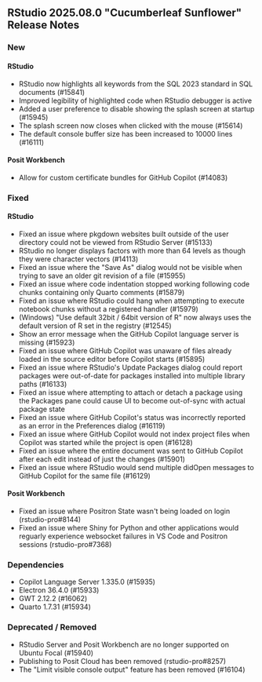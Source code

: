 ## RStudio 2025.08.0 "Cucumberleaf Sunflower" Release Notes

### New

#### RStudio

- RStudio now highlights all keywords from the SQL 2023 standard in SQL documents (#15841)
- Improved legibility of highlighted code when RStudio debugger is active
- Added a user preference to disable showing the splash screen at startup (#15945)
- The splash screen now closes when clicked with the mouse (#15614)
- The default console buffer size has been increased to 10000 lines (#16111)

#### Posit Workbench

- Allow for custom certificate bundles for GitHub Copilot (#14083)

### Fixed

#### RStudio

- Fixed an issue where pkgdown websites built outside of the user directory could not be viewed from RStudio Server (#15133)
- RStudio no longer displays factors with more than 64 levels as though they were character vectors (#14113)
- Fixed an issue where the "Save As" dialog would not be visible when trying to save an older git revision of a file (#15955)
- Fixed an issue where code indentation stopped working following code chunks containing only Quarto comments (#15879)
- Fixed an issue where RStudio could hang when attempting to execute notebook chunks without a registered handler (#15979)
- (Windows) "Use default 32bit / 64bit version of R" now always uses the default version of R set in the registry (#12545)
- Show an error message when the GitHub Copilot language server is missing (#15923)
- Fixed an issue where GitHub Copilot was unaware of files already loaded in the source editor before Copilot starts (#15895)
- Fixed an issue where RStudio's Update Packages dialog could report packages were out-of-date for packages installed into multiple library paths (#16133)
- Fixed an issue where attempting to attach or detach a package using the Packages pane could cause UI to become out-of-sync with actual package state
- Fixed an issue where GitHub Copilot's status was incorrectly reported as an error in the Preferences dialog (#16119)
- Fixed an issue where GitHub Copilot would not index project files when Copilot was started while the project is open (#16128)
- Fixed an issue where the entire document was sent to GitHub Copilot after each edit instead of just the changes (#15901)
- Fixed an issue where RStudio would send multiple didOpen messages to GitHub Copilot for the same file (#16129)


#### Posit Workbench

- Fixed an issue where Positron State wasn't being loaded on login (rstudio-pro#8144)
- Fixed an issue where Shiny for Python and other applications would reguarly experience websocket failures in VS Code and Positron sessions (rstudio-pro#7368)

### Dependencies

- Copilot Language Server 1.335.0 (#15935)
- Electron 36.4.0 (#15933)
- GWT 2.12.2 (#16062)
- Quarto 1.7.31 (#15934)

### Deprecated / Removed

- RStudio Server and Posit Workbench are no longer supported on Ubuntu Focal (#15940)
- Publishing to Posit Cloud has been removed (rstudio-pro#8257)
- The "Limit visible console output" feature has been removed (#16104)
